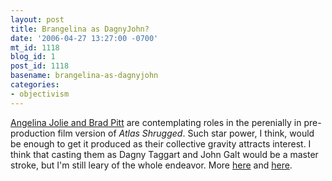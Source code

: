```yaml
---
layout: post
title: Brangelina as DagnyJohn?
date: '2006-04-27 13:27:00 -0700'
mt_id: 1118
blog_id: 1
post_id: 1118
basename: brangelina-as-dagnyjohn
categories:
- objectivism
---
```

<a href="http://comingsoon.net/news/movienews.php?id=14274">Angelina Jolie and Brad Pitt</a> are contemplating roles in the perenially in pre-production film version of <cite>Atlas Shrugged</cite>. Such star power, I think, would be enough to get it produced as their collective gravity attracts interest. I think that casting them as Dagny Taggart and John Galt would be a master stroke, but I'm still leary of the whole endeavor. More <a href="http://www.objectivismonline.net/blog/archives/000814.html">here</a> and <a href="http://forum.objectivismonline.net/index.php?showtopic=1784" title="Thread discussing her discovery of Ayn Rand, which appears to have not taken particular hold.">here</a>.
